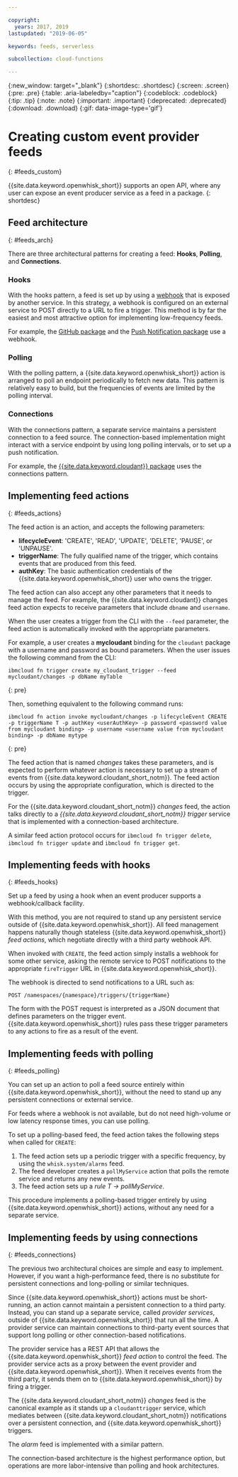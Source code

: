 ```yaml
---

copyright:
  years: 2017, 2019
lastupdated: "2019-06-05"

keywords: feeds, serverless

subcollection: cloud-functions

---
```


{:new_window: target="_blank"}
{:shortdesc: .shortdesc}
{:screen: .screen}
{:pre: .pre}
{:table: .aria-labeledby="caption"}
{:codeblock: .codeblock}
{:tip: .tip}
{:note: .note}
{:important: .important}
{:deprecated: .deprecated}
{:download: .download}
{:gif: data-image-type='gif'}


# Creating custom event provider feeds
{: #feeds_custom}

{{site.data.keyword.openwhisk_short}} supports an open API, where any user can expose an event producer service as a feed in a package.
{: shortdesc}


## Feed architecture
{: #feeds_arch}

There are three architectural patterns for creating a feed: **Hooks**, **Polling**, and **Connections**.

### Hooks

With the hooks pattern, a feed is set up by using a [webhook](https://en.wikipedia.org/wiki/Webhook) that is exposed by another service. In this strategy, a webhook is configured on an external service to POST directly to a URL to fire a trigger. This method is by far the easiest and most attractive option for implementing low-frequency feeds.

For example, the [GitHub package](/docs/openwhisk?topic=cloud-functions-pkg_github)  and the [Push Notification package](/docs/openwhisk?topic=cloud-functions-pkg_push_notifications) use a webhook.


### Polling

With the polling pattern, a {{site.data.keyword.openwhisk_short}} action is arranged to poll an endpoint periodically to fetch new data. This pattern is relatively easy to build, but the frequencies of events are limited by the polling interval.

### Connections

With the connections pattern, a separate service maintains a persistent connection to a feed source. The connection-based implementation might interact with a service endpoint by using long polling intervals, or to set up a push notification.

For example, the [{{site.data.keyword.cloudant}} package](/docs/openwhisk?topic=cloud-functions-pkg_cloudant) uses the connections pattern.



##  Implementing feed actions
{: #feeds_actions}

The feed action is an action, and accepts the following parameters:
* **lifecycleEvent**: 'CREATE', 'READ', 'UPDATE', 'DELETE', 'PAUSE', or 'UNPAUSE'.
* **triggerName**: The fully qualified name of the trigger, which contains events that are produced from this feed.
* **authKey**: The basic authentication credentials of the {{site.data.keyword.openwhisk_short}} user who owns the trigger.

The feed action can also accept any other parameters that it needs to manage the feed. For example, the {{site.data.keyword.cloudant}} changes feed action expects to receive parameters that include `dbname` and `username`.

When the user creates a trigger from the CLI with the `--feed` parameter, the feed action is automatically invoked with the appropriate parameters.

For example, a user creates a **mycloudant** binding for the `cloudant` package with a username and password as bound parameters. When the user issues the following command from the CLI:
```
ibmcloud fn trigger create my_cloudant_trigger --feed mycloudant/changes -p dbName myTable
```
{: pre}

Then, something equivalent to the following command runs:
```
ibmcloud fn action invoke mycloudant/changes -p lifecycleEvent CREATE -p triggerName T -p authKey <userAuthKey> -p password <password value from mycloudant binding> -p username <username value from mycloudant binding> -p dbName mytype
```
{: pre}

The feed action that is named *changes* takes these parameters, and is expected to perform whatever action is necessary to set up a stream of events from {{site.data.keyword.cloudant_short_notm}}. The feed action occurs by using the appropriate configuration, which is directed to the trigger.

For the {{site.data.keyword.cloudant_short_notm}} *changes* feed, the action talks directly to a *{{site.data.keyword.cloudant_short_notm}} trigger* service that is implemented with a connection-based architecture.

A similar feed action protocol occurs for `ibmcloud fn trigger delete`, `ibmcloud fn trigger update` and `ibmcloud fn trigger get`.

## Implementing feeds with hooks
{: #feeds_hooks}

Set up a feed by using a hook when an event producer supports a webhook/callback facility.

With this method, you are not required to stand up any persistent service outside of {{site.data.keyword.openwhisk_short}}. All feed management happens naturally though stateless {{site.data.keyword.openwhisk_short}} *feed actions*, which negotiate directly with a third party webhook API.

When invoked with `CREATE`, the feed action simply installs a webhook for some other service, asking the remote service to POST notifications to the appropriate `fireTrigger` URL in {{site.data.keyword.openwhisk_short}}.

The webhook is directed to send notifications to a URL such as:

`POST /namespaces/{namespace}/triggers/{triggerName}`

The form with the POST request is interpreted as a JSON document that defines parameters on the trigger event. {{site.data.keyword.openwhisk_short}} rules pass these trigger parameters to any actions to fire as a result of the event.

## Implementing feeds with polling
{: #feeds_polling}

You can set up an action to poll a feed source entirely within {{site.data.keyword.openwhisk_short}}, without the need to stand up any persistent connections or external service.

For feeds where a webhook is not available, but do not need high-volume or low latency response times, you can use polling.

To set up a polling-based feed, the feed action takes the following steps when called for `CREATE`:

1. The feed action sets up a periodic trigger with a specific frequency, by using the `whisk.system/alarms` feed.
2. The feed developer creates a `pollMyService` action that polls the remote service and returns any new events.
3. The feed action sets up a *rule* *T -> pollMyService*.

This procedure implements a polling-based trigger entirely by using {{site.data.keyword.openwhisk_short}} actions, without any need for a separate service.

## Implementing feeds by using connections
{: #feeds_connections}

The previous two architectural choices are simple and easy to implement. However, if you want a high-performance feed, there is no substitute for persistent connections and long-polling or similar techniques.

Since {{site.data.keyword.openwhisk_short}} actions must be short-running, an action cannot maintain a persistent connection to a third party. Instead, you can stand up a separate service, called *provider services*, outside of {{site.data.keyword.openwhisk_short}} that run all the time. A provider service can maintain connections to third-party event sources that support long polling or other connection-based notifications.

The provider service has a REST API that allows the {{site.data.keyword.openwhisk_short}} *feed action* to control the feed. The provider service acts as a proxy between the event provider and {{site.data.keyword.openwhisk_short}}. When it receives events from the third party, it sends them on to {{site.data.keyword.openwhisk_short}} by firing a trigger.

The {{site.data.keyword.cloudant_short_notm}} *changes* feed is the canonical example as it stands up a `cloudanttrigger` service, which mediates between {{site.data.keyword.cloudant_short_notm}} notifications over a persistent connection, and {{site.data.keyword.openwhisk_short}} triggers.


The *alarm* feed is implemented with a similar pattern.

The connection-based architecture is the highest performance option, but operations are more labor-intensive than polling and hook architectures.


